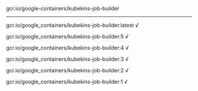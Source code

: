 gcr.io/google-containers/kubekins-job-builder 

----
gcr.io/google_containers/kubekins-job-builder:latest √

gcr.io/google_containers/kubekins-job-builder:5 √

gcr.io/google_containers/kubekins-job-builder:4 √

gcr.io/google_containers/kubekins-job-builder:3 √

gcr.io/google_containers/kubekins-job-builder:2 √

gcr.io/google_containers/kubekins-job-builder:1 √

